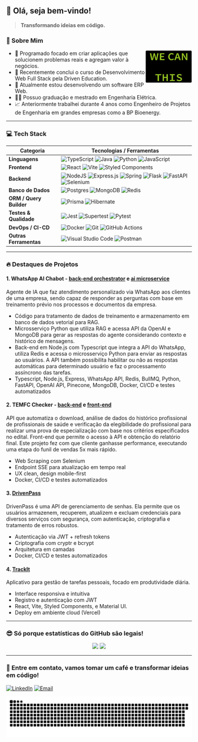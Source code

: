 ## 👋 Olá, seja bem-vindo!

> **Transformando ideias em código.**

### 🚀 Sobre Mim

<img alt="We Can Code This Text" align="right" src="./we-can-code-this.gif" width=25%>

- 🔭 Programado focado em criar aplicações que solucionem problemas reais e agregam valor à negócios.
- 🌱 Recentemente conclui o curso de Desenvolvimento Web Full Stack pela Driven Education.
- 📲 Atualmente estou desenvolvendo um software ERP Web.
- 👨‍🎓 Possuo graduação e mestrado em Engenharia Elétrica.
- 📈 Anteriormente trabalhei durante 4 anos como Engenheiro de Projetos de Engenharia em grandes empresas como a BP Bioenergy.

---

### 💻 Tech Stack

| Categoria             | Tecnologias / Ferramentas                                     |
|-----------------------|--------------------------------------------------------------|
| **Linguagens**        | ![TypeScript](https://img.shields.io/badge/typescript-%23007ACC.svg?style=for-the-badge&logo=typescript&logoColor=white) ![Java](https://img.shields.io/badge/java-%23ED8B00.svg?style=for-the-badge&logo=openjdk&logoColor=white) ![Python](https://img.shields.io/badge/python-3670A0?style=for-the-badge&logo=python&logoColor=ffdd54) ![JavaScript](https://img.shields.io/badge/javascript-%23323330.svg?style=for-the-badge&logo=javascript&logoColor=%23F7DF1E) |
| **Frontend**          | ![React](https://img.shields.io/badge/react-%2320232a.svg?style=for-the-badge&logo=react&logoColor=%2361DAFB) ![Vite](https://img.shields.io/badge/vite-%23646CFF.svg?style=for-the-badge&logo=vite&logoColor=white) ![Styled Components](https://img.shields.io/badge/styled--components-DB7093?style=for-the-badge&logo=styled-components&logoColor=white) |
| **Backend**           | ![NodeJS](https://img.shields.io/badge/node.js-6DA55F?style=for-the-badge&logo=node.js&logoColor=white) ![Express.js](https://img.shields.io/badge/express.js-%23404d59.svg?style=for-the-badge&logo=express&logoColor=%2361DAFB) ![Spring](https://img.shields.io/badge/spring-%236DB33F.svg?style=for-the-badge&logo=spring&logoColor=white) ![Flask](https://img.shields.io/badge/flask-%23000.svg?style=for-the-badge&logo=flask&logoColor=white) ![FastAPI](https://img.shields.io/badge/FastAPI-005571?style=for-the-badge&logo=fastapi) ![Selenium](https://img.shields.io/badge/-selenium-%43B02A?style=for-the-badge&logo=selenium&logoColor=white) |
| **Banco de Dados**    | ![Postgres](https://img.shields.io/badge/postgres-%23316192.svg?style=for-the-badge&logo=postgresql&logoColor=white) ![MongoDB](https://img.shields.io/badge/MongoDB-%234ea94b.svg?style=for-the-badge&logo=mongodb&logoColor=white) ![Redis](https://img.shields.io/badge/redis-%23DD0031.svg?style=for-the-badge&logo=redis&logoColor=white) |
| **ORM / Query Builder** | ![Prisma](https://img.shields.io/badge/Prisma-3982CE?style=for-the-badge&logo=Prisma&logoColor=white) ![Hibernate](https://img.shields.io/badge/Hibernate-59666C?style=for-the-badge&logo=Hibernate&logoColor=white) |
| **Testes & Qualidade**| ![Jest](https://img.shields.io/badge/-jest-%23C21325?style=for-the-badge&logo=jest&logoColor=white) ![Supertest](https://img.shields.io/badge/-Supertest-6A53A1?style=for-the-badge&logo=supertest&logoColor=white) ![Pytest](https://img.shields.io/badge/pytest-%23ffffff.svg?style=for-the-badge&logo=pytest&logoColor=2f9fe3) |
| **DevOps / CI-CD**    | ![Docker](https://img.shields.io/badge/docker-%230db7ed.svg?style=for-the-badge&logo=docker&logoColor=white) ![Git](https://img.shields.io/badge/git-%23F05033.svg?style=for-the-badge&logo=git&logoColor=white) ![GitHub Actions](https://img.shields.io/badge/github%20actions-%232671E5.svg?style=for-the-badge&logo=githubactions&logoColor=white) |
| **Outras Ferramentas**| ![Visual Studio Code](https://img.shields.io/badge/Visual%20Studio%20Code-0078d7.svg?style=for-the-badge&logo=visual-studio-code&logoColor=white) ![Postman](https://img.shields.io/badge/Postman-FF6C37?style=for-the-badge&logo=postman&logoColor=white) |

---

### 🔥 Destaques de Projetos

#### 1. WhatsApp AI Chabot - [back-end orchestrator](https://github.com/victortsrodrigues/whatsapp-ai-chatbot) e [ai microservice](https://github.com/victortsrodrigues/chatbot-republic-ai-microservice)
Agente de IA que faz atendimento personalizado via WhatsApp aos clientes de uma empresa, sendo capaz de responder as perguntas com base em treinamento prévio nos processos e documentos da empresa.
- Código para tratamento de dados de treinamento e armazenamento em banco de dados vetorial para RAG.
- Microsserviço Python que utiliza RAG e acessa API da OpenAI e MongoDB para gerar as respostas do agente considerando contexto e histórico de mensagens.
- Back-end em Node.js com Typescript que integra a API do WhatsApp, utiliza Redis e acessa o microsserviço Python para enviar as respostas ao usuários. A API também possibilita habilitar ou não as respostas automáticas para determinado usuário e faz o processamento assíncrono das tarefas.
- Typescript, Node.js, Express, WhatsApp API, Redis, BullMQ, Python, FastAPI, OpenAI API, Pinecone, MongoDB, Docker, CI/CD e testes automatizados


#### 2. TEMFC Checker - [back-end](https://github.com/victortsrodrigues/TEMFC-backend) e [front-end](https://github.com/victortsrodrigues/TEMFC-frontend)  
API que automatiza o download, análise de dados do histórico profissional de profissionais de saúde e verificação da elegibilidade do profissional para realizar uma prova de especialização com base nos critérios especificados no edital. Front-end que permite o acesso à API e obtenção do relatório final. Este projeto fez com que cliente ganhasse performance, executando uma etapa do funil de vendas 5x mais rápido. 
- Web Scraping com Selenium
- Endpoint SSE para atualização em tempo real
- UX clean, design mobile-first
- Docker, CI/CD e testes automatizados

#### 3. [DrivenPass](https://github.com/victortsrodrigues/drivenpass)  
DrivenPass é uma API de gerenciamento de senhas. Ela permite que os usuários armazenem, recuperem, atualizem e excluam credenciais para diversos serviços com segurança, com autenticação, criptografia e tratamento de erros robustos.
- Autenticação via JWT + refresh tokens
- Criptografia com cryptr e bcrypt
- Arquitetura em camadas
- Docker, CI/CD e testes automatizados

#### 4. [TrackIt](https://github.com/victortsrodrigues/TrackIt)  
Aplicativo para gestão de tarefas pessoais, focado em produtividade diária.  
- Interface responsiva e intuitiva
- Registro e autenticação com JWT
- React, Vite, Styled Components, e Material UI.
- Deploy em ambiente cloud (Vercel)

---

### 😎 Só porque estatísticas do GitHub são legais!

<div align="center">
  <img height="160em" src="https://github-readme-stats.vercel.app/api?username=victortsrodrigues&show_icons=true&theme=radical&hide_border=true&count_private=true" />
  <img height="160em" src="https://github-readme-stats.vercel.app/api/top-langs/?username=victortsrodrigues&layout=compact&theme=radical&hide_border=true" />
</div>

---

### 📩 Entre em contato, vamos tomar um café e transformar ideias em código!

[![LinkedIn](https://img.shields.io/badge/-LinkedIn-0A66C2?style=flat-square&logo=linkedin&logoColor=white&link=https://www.linkedin.com/in/victortsrodrigues/)](https://www.linkedin.com/in/victortsrodrigues/) [![Email](https://img.shields.io/badge/-victadeu@gmail.com-D14836?style=flat-square&logo=Gmail&logoColor=white&link=mailto:victadeu@gmail.com)](mailto:victadeu@gmail.com)

<picture>
  <source media="(prefers-color-scheme: dark)" srcset="https://raw.githubusercontent.com/victortsrodrigues/victortsrodrigues/output/github-snake-dark.svg" />
  <source media="(prefers-color-scheme: light)" srcset="https://raw.githubusercontent.com/victortsrodrigues/victortsrodrigues/output/github-snake.svg" />
  <img alt="github-snake" src="https://raw.githubusercontent.com/victortsrodrigues/victortsrodrigues/output/github-snake.svg" />
</picture>

